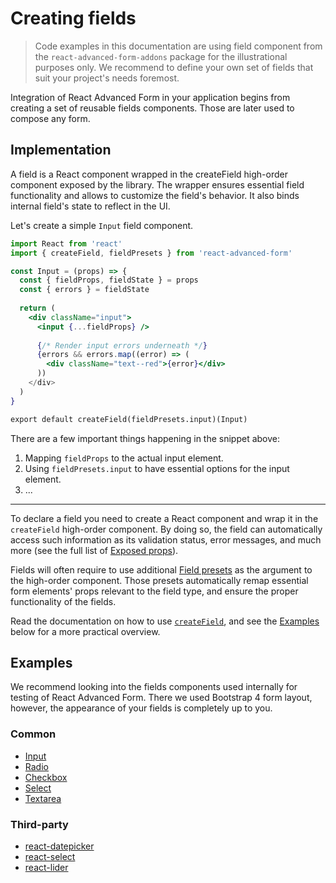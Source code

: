 # Creating fields

> Code examples in this documentation are using field component from the `react-advanced-form-addons` package for the illustrational purposes only. We recommend to define your own set of fields that suit your project's needs foremost.

Integration of React Advanced Form in your application begins from creating a set of reusable fields components. Those are later used to compose any form.

## Implementation

A field is a React component wrapped in the createField high-order component exposed by the library. The wrapper ensures essential field functionality and allows to customize the field's behavior. It also binds internal field's state to reflect in the UI. 

Let's create a simple `Input` field component.

```jsx
import React from 'react'
import { createField, fieldPresets } from 'react-advanced-form'

const Input = (props) => {
  const { fieldProps, fieldState } = props
  const { errors } = fieldState
  
  return (
    <div className="input">
      <input {...fieldProps} />
      
      {/* Render input errors underneath */}
      {errors && errors.map((error) => (
        <div className="text--red">{error}</div>
      ))
    </div>
  )
}

export default createField(fieldPresets.input)(Input)
```

There are a few important things happening in the snippet above:

1. Mapping `fieldProps` to the actual input element.
2. Using `fieldPresets.input` to have essential options for the input element.
3. ...

---

To declare a field you need to create a React component and wrap it in the `createField` high-order component. By doing so, the field can automatically access such information as its validation status, error messages, and much more \(see the full list of [Exposed props](../hoc/create-field/exposed-props.md)\).

Fields will often require to use additional [Field presets](../hoc/create-field/presets.md) as the argument to the high-order component. Those presets automatically remap essential form elements' props relevant to the field type, and ensure the proper functionality of the fields.

Read the documentation on how to use [`createField`](https://github.com/kettanaito/react-advanced-form/tree/75c444924d87ca8ff76bc096231173e42e717adc/docs/hoc/createField/basics.md), and see the [Examples](creating-fields.md#examples) below for a more practical overview.

## Examples

We recommend looking into the fields components used internally for testing of React Advanced Form. There we used Bootstrap 4 form layout, however, the appearance of your fields is completely up to you.

### Common

* [Input](https://github.com/kettanaito/react-advanced-form/tree/master/examples/fields/Input.jsx)
* [Radio](https://github.com/kettanaito/react-advanced-form/tree/master/examples/fields/Radio.jsx)
* [Checkbox](https://github.com/kettanaito/react-advanced-form/tree/master/examples/fields/Checkbox.jsx)
* [Select](https://github.com/kettanaito/react-advanced-form/tree/master/examples/fields/Select.jsx)
* [Textarea](https://github.com/kettanaito/react-advanced-form/tree/master/examples/fields/Textarea.jsx)

### Third-party

* [react-datepicker](https://github.com/kettanaito/react-advanced-form/blob/master/examples/third-party/react-datepicker/Datepicker.jsx)
* [react-select](https://github.com/kettanaito/react-advanced-form/blob/master/examples/third-party/react-select/Select.jsx)
* [react-lider](https://github.com/kettanaito/react-advanced-form/blob/master/examples/third-party/react-slider/Slider.jsx)

